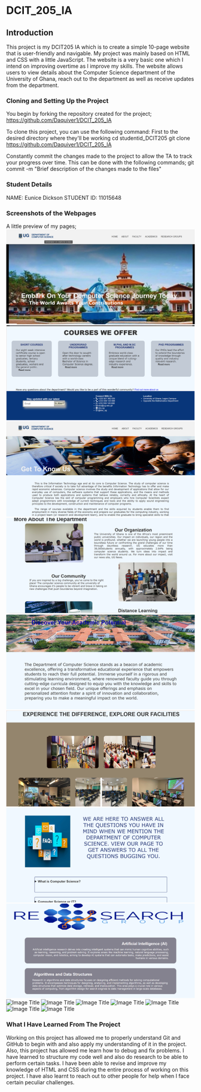 # DCIT_205_IA

## Introduction

This project is my DCIT205 IA which is to create a simple 10-page website that is user-friendly and navigable. My project was mainly based on HTML and CSS with a little JavaScript. The website is a very basic one which I intend on improving overtime as I improve my skills. The website allows users to view details about the Computer Science department of the University of Ghana, reach out to the department as well as receive updates from the department.

### Cloning and Setting Up the Project

You begin by forking the repository created for the project; <https://github.com/Daquiver1/DCIT_205_IA>

To clone this project, you can use the following command:
First to the desired directory where they'll be working
cd studentid_DCIT205
git clone <https://github.com/Daquiver1/DCIT_205_IA>

Constantly commit the changes made to the project to allow the TA to track your progress over time. This can be done with the following commands;
git commit -m "Brief description of the changes made to the files"

### Student Details

NAME: Eunice Dickson
STUDENT ID: 11015648

### Screenshots of the Webpages
A little preview of my pages;
![Image Title](home.png)
![Image Title](home1.png)
![Image Title](aboutus.png)
![Image Title](aboutus1.png)
![Image Title](academics.png)
![Image Title](facci.png)
![Image Title](faqs.png)
![Image Title](researchgroups.png)
![Image Title](image.png)
![Image Title](image.png)
![Image Title](image.png)
![Image Title](image.png)
![Image Title](image.png)
![Image Title](image.png)
![Image Title](image.png)





### What I Have Learned From The Project

Working on this project has allowed me to properly understand Git and GitHub to begin with and also apply my understanding of it in the project. Also, this project has allowed me learn how to debug and fix problems. I have learned to structure my code well and also do research to be able to perform certain tasks. I have been able to revise and improve my knowledge of HTML and CSS during the entire process of working on this project. I have also learnt to reach out to other people for help when I face certain peculiar challenges.